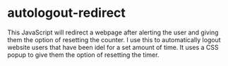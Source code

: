 # autologout-redirect

This JavaScript will redirect a webpage after alerting the user and giving them the option of resetting the counter.
I use this to automatically logout website users that have been idel for a set amount of time. It uses a CSS popup
to give them the option of resetting the timer.
